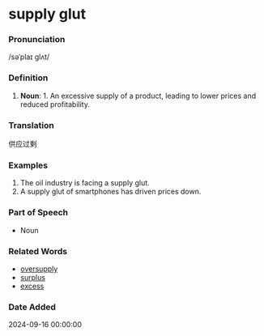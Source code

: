# supply glut
### Pronunciation
/səˈplaɪ ɡlʌt/
### Definition
1. **Noun**: 1. An excessive supply of a product, leading to lower prices and reduced profitability.
### Translation
供应过剩
### Examples
1. The oil industry is facing a supply glut.
2. A supply glut of smartphones has driven prices down.
### Part of Speech
- Noun
### Related Words
- [oversupply](oversupply.md)
- [surplus](surplus.md)
- [excess](excess.md)
### Date Added
2024-09-16 00:00:00